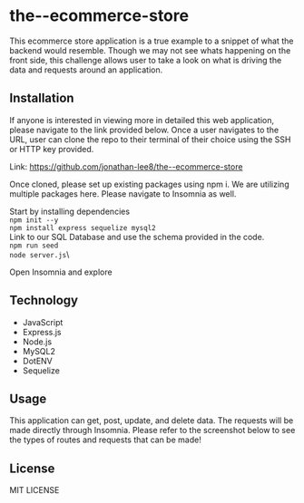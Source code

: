 # the--ecommerce-store

This ecommerce store application is a true example to a snippet of what the backend would resemble. Though we may not see whats happening on the front side, this challenge allows user to take a look on what is driving the data and requests around an application.

## Installation

If anyone is interested in viewing more in detailed this web application, please navigate to the link provided below. Once a user navigates to the URL, user can clone the repo to their terminal of their choice using the SSH or HTTP key provided.

Link: https://github.com/jonathan-lee8/the--ecommerce-store

Once cloned, please set up existing packages using npm i. We are utilizing multiple packages here. Please navigate to Insomnia as well.

Start by installing dependencies\
` npm init --y `\
` npm install express sequelize mysql2 `\
Link to our SQL Database and use the schema provided in the code.\
` npm run seed `\
` node server.js `\

Open Insomnia and explore

## Technology

- JavaScript
- Express.js
- Node.js
- MySQL2
- DotENV
- Sequelize

## Usage

This application can get, post, update, and delete data. The requests will be made directly through Insomnia. Please refer to the screenshot below to see the types of routes and requests that can be made!

## License

MIT LICENSE